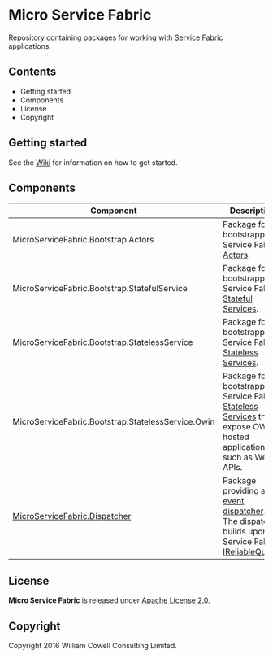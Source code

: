 # Micro Service Fabric

Repository containing packages for working with [Service Fabric](https://azure.microsoft.com/en-us/documentation/services/service-fabric/) applications.

## Contents

* Getting started
* Components
* License
* Copyright

## Getting started

See the [Wiki](https://github.com/wc2/micro-service-fabric/wiki) for information on how to get started.

## Components

| Component | Description |
| --------- | ----------- |
| MicroServiceFabric.Bootstrap.Actors | Package for bootstrapping Service Fabric [Actors](https://azure.microsoft.com/en-us/documentation/articles/service-fabric-reliable-actors-introduction/). |
| MicroServiceFabric.Bootstrap.StatefulService | Package for bootstrapping Service Fabric [Stateful Services](https://azure.microsoft.com/en-us/documentation/articles/service-fabric-reliable-services-introduction/). |
| MicroServiceFabric.Bootstrap.StatelessService | Package for bootstrapping Service Fabric [Stateless Services](https://azure.microsoft.com/en-us/documentation/articles/service-fabric-reliable-services-introduction/). |
| MicroServiceFabric.Bootstrap.StatelessService.Owin | Package for bootstrapping Service Fabric [Stateless Services](https://azure.microsoft.com/en-us/documentation/articles/service-fabric-reliable-services-introduction/) that expose OWIN-hosted applications, such as Web APIs. |
| [MicroServiceFabric.Dispatcher](https://www.nuget.org/packages/MicroServiceFabric.Dispatcher/) | Package providing an [event dispatcher](https://en.wikipedia.org/wiki/Event_loop). The dispatcher builds upon the Service Fabric [IReliableQueue](https://msdn.microsoft.com/en-us/library/azure/dn971527.aspx?f=255&MSPPError=-2147217396). | 

## License

**Micro Service Fabric** is released under [Apache License 2.0](https://raw.githubusercontent.com/wc2/micro-service-fabric/master/LICENSE.txt).

## Copyright

Copyright 2016 William Cowell Consulting Limited.
